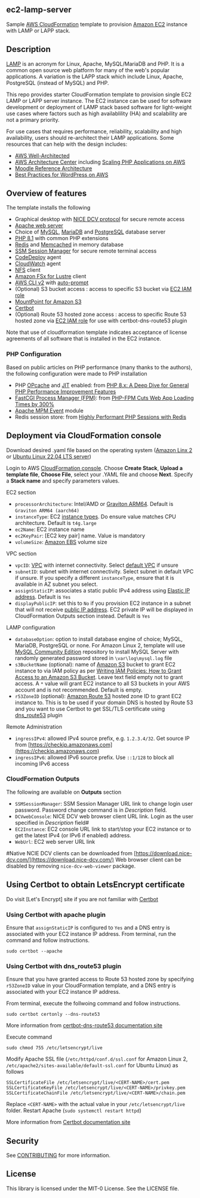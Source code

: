 ## ec2-lamp-server
Sample [AWS CloudFormation](https://aws.amazon.com/cloudformation/) template to provision [Amazon EC2](https://aws.amazon.com/ec2/) instance with LAMP or LAPP stack.

## Description
[LAMP](https://aws.amazon.com/what-is/lamp-stack/) is an acronym for Linux, Apache, MySQL/MariaDB and PHP. It is a common open source web platform for many of the web's popular applications.  A variation is the LAPP stack which include Linux, Apache, PostgreSQL (instead of MySQL) and PHP. 

This repo provides starter CloudFormation template to provision single EC2 LAMP or LAPP server instance. The EC2 instance can be used for software development or deployment of LAMP stack based software for light-weight use cases where factors such as high availablility (HA) and scalability are not a primary priority. 

For use cases that requires performance, reliability, scalability and high availability, users should re-architect their LAMP applications. Some resources that can help with the design includes:
- [AWS Well-Architected](https://aws.amazon.com/architecture/well-architected/)
- [AWS Architecture Center](https://aws.amazon.com/architecture) including [Scaling PHP Applications on AWS](https://d1.awsstatic.com/architecture-diagrams/ArchitectureDiagrams/scaling-PHP-applications-on-AWS-ra.pdf)
- [Moodle Reference Architecture](https://docs.aws.amazon.com/architecture-diagrams/latest/moodle-learning-management-system-on-aws/moodle-learning-management-system-on-aws.html)
- [Best Practices for WordPress on AWS](https://docs.aws.amazon.com/whitepapers/latest/best-practices-wordpress/reference-architecture.html)

## Overview of features
The template installs the following
- Graphical desktop with [NICE DCV protocol](https://aws.amazon.com/hpc/dcv/) for secure remote access
- [Apache web server](https://www.apache.org/)
- Choice of [MySQL](https://www.mysql.com/), [MariaDB](https://mariadb.org/) and [PostgreSQL](https://www.postgresql.org/) database server
- [PHP 8.1](https://www.php.net/releases/8.1/en.php) with common PHP extensions
- [Redis](https://redis.io/) and [Memcached](https://memcached.org/) in memory database
- [SSM Session Manager](https://docs.aws.amazon.com/systems-manager/latest/userguide/session-manager.html) for secure remote terminal access
- [CodeDeploy](https://aws.amazon.com/codedeploy/) agent
- [CloudWatch](https://aws.amazon.com/cloudwatch/) agent
- [NFS](https://aws.amazon.com/efs/) client
- [Amazon FSx for Lustre](https://aws.amazon.com/fsx/lustre/) client
- [AWS CLI v2](https://aws.amazon.com/blogs/developer/aws-cli-v2-is-now-generally-available/) with [auto-prompt](https://docs.aws.amazon.com/cli/latest/userguide/cli-usage-parameters-prompting.html)
- (Optional) S3 bucket access : access to specific S3 bucket via [EC2 IAM role](https://docs.aws.amazon.com/AWSEC2/latest/UserGuide/iam-roles-for-amazon-ec2.html)
- [MountPoint for Amazon S3](https://aws.amazon.com/blogs/aws/mountpoint-for-amazon-s3-generally-available-and-ready-for-production-workloads/) 
- [Certbot](https://certbot.eff.org/)
- (Optional) Route 53 hosted zone access : access to specific Route 53 hosted zone via [EC2 IAM role](https://docs.aws.amazon.com/AWSEC2/latest/UserGuide/iam-roles-for-amazon-ec2.html) for use with certbot-dns-route53 plugin

  
Note that use of cloudformation template indicates acceptance of license agreements of all software that is installed in the EC2 instance. 


### PHP Configuration
Based on public articles on PHP performance (many thanks to the authors), the following configuration were made to PHP installation

- PHP [OPcache](https://www.php.net/manual/en/book.opcache.php) and [JIT](https://php.watch/versions/8.0/JIT) enabled: from [PHP 8.x: A Deep Dive for General PHP Performance Improvement Features](https://accesto.com/blog/php-performance-improvement-features/)
- [FastCGI Process Manager (FPM)](https://www.php.net/manual/en/install.fpm.php): from [PHP-FPM Cuts Web App Loading Times by 300%](https://www.cloudways.com/blog/php-fpm-on-cloud/) 
- [Apache MPM Event](https://httpd.apache.org/docs/2.4/mod/event.html) module
- Redis session store: from [Highly Performant PHP Sessions with Redis](https://levelup.gitconnected.com/highly-performant-php-sessions-with-redis-b2dc17b4f4e4)

## Deployment via CloudFormation console
Download desired .yaml file based on the operating system ([Amazon Linx 2](https://aws.amazon.com/amazon-linux-2/) or [Ubuntu Linux 22.04 LTS server](https://releases.ubuntu.com/jammy/)) 

Login to AWS [CloudFormation console](https://console.aws.amazon.com/cloudformation/home#/stacks/create/template). Choose **Create Stack**, **Upload a template file**, **Choose File**, select your .YAML file and choose **Next**. Specify a **Stack name** and specify parameters values. 

EC2 section
- `processorArchitecture`: Intel/AMD or [Graviton ARM64](https://aws.amazon.com/ec2/graviton/). Default is `Graviton ARM64 (aarch64)`
- `instanceType`: EC2 [instance types](https://aws.amazon.com/ec2/instance-types/). Do ensure value matches CPU architecture. Default is `t4g.large`
- `ec2Name`: EC2 instance name 
- `ec2KeyPair`: [EC2 key pair] name. Value is mandatory
- `volumeSize`: [Amazon EBS](https://docs.aws.amazon.com/AWSEC2/latest/UserGuide/AmazonEBS.html) volume size

VPC section
- `vpcID`: [VPC](https://docs.aws.amazon.com/vpc/latest/userguide/what-is-amazon-vpc.html) with internet connectivity. Select [default VPC](https://docs.aws.amazon.com/vpc/latest/userguide/default-vpc.html) if unsure
- `subnetID`: subnet with internet connectivity. Select subnet in default VPC if unsure. If you specify a different `instanceType`, ensure that it is available in AZ subnet you select. 
- `assignStaticIP`: associates a static public IPv4 address using [Elastic IP address](https://docs.aws.amazon.com/AWSEC2/latest/UserGuide/elastic-ip-addresses-eip.html). Default is `Yes`
- `displayPublicIP`: set this to `No` if you provision EC2 instance in a subnet that will not receive [public IP address](https://docs.aws.amazon.com/AWSEC2/latest/UserGuide/using-instance-addressing.html#concepts-public-addresses). EC2 private IP will be displayed in CloudFormation Outputs section instead. Default is `Yes`

LAMP configuration
- `databaseOption`: option to install database engine of choice;  MySQL, MariaDB, PostgreSQL or none. For Amazon Linux 2, template will use [MySQL Community Edition](https://www.mysql.com/products/community/) repository to install MySQL Server with randomly generated password stored in `\var\log\mysql.log` file
- `s3BucketName` (optional): name of [Amazon S3](https://aws.amazon.com/s3/) bucket to grant EC2 instance to via IAM policy as per [Writing IAM Policies: How to Grant Access to an Amazon S3 Bucket](https://aws.amazon.com/blogs/security/writing-iam-policies-how-to-grant-access-to-an-amazon-s3-bucket/).  Leave text field empty not to grant access. A `*` value will grant EC2 instance to all S3 buckets in your AWS account and is not recommended. Default is empty.
- `r53ZoneID` (optional): [Amazon Route 53](https://aws.amazon.com/route53/) hosted zone ID to grant EC2 instance to. This is to be used if your domain DNS is hosted by Route 53 and you want to use Certbot to get SSL/TLS certificate using [dns_route53](https://certbot-dns-route53.readthedocs.io/) plugin

Remote Administration
- `ingressIPv4`: allowed IPv4 source prefix, e.g. `1.2.3.4/32`. Get source IP from [https://checkip.amazonaws.com](https://checkip.amazonaws.com)
- `ingressIPv6`: allowed IPv6 source prefix. Use `::1/128` to block all incoming IPv6 access


### CloudFormation Outputs
The following are available on **Outputs** section 
- `SSMSessionManager`: SSM Session Manager URL link to change login user password. Password change command is in *Description* field.
- `DCVwebConsole`: NICE DCV web browser client URL link. Login as the user specified in *Description* field# 
- `EC2Instance`: EC2 console URL link to start/stop your EC2 instance or to get the latest IPv4 (or IPv6 if enabled) address.
- `WebUrl`: EC2 web server URL link

#Native NCIE DCV clients can be downloaded from [https://download.nice-dcv.com/](https://download.nice-dcv.com/)
Web browser client can be disabled by removing `nice-dcv-web-viewer` package.


## Using Certbot to obtain LetsEncrypt certificate
Do visit [Let's Encrypt] site if you are not familiar with [Certbot](https://certbot.eff.org/)

### Using Certbot with apache plugin
Ensure that `assignStaticIP` is configured to `Yes` and a DNS entry is associated with your EC2 instance IP address.
From terminal, run the command and follow instructions.
```
sudo certbot --apache
```

### Using Certbot with dns_route53 plugin
Ensure that you have granted access to Route 53 hosted zone by specifying `r53ZoneID` value in your CloudFormation template, and a DNS entry is associated with your EC2 instance IP address.

From terminal, execute the follwoing command and follow instructions.  
```
sudo certbot certonly --dns-route53
```
More information from [certbot-dns-route53 documentation site](https://certbot-dns-route53.readthedocs.io)

Execute command
```
sudo chmod 755 /etc/letsencrypt/live
```

Modify Apache SSL file (`/etc/httpd/conf.d/ssl.conf` for Amazon Linux 2, `/etc/apache2/sites-available/default-ssl.conf` for Ubuntu Linux) as follows
```
SSLCertificateFile /etc/letsencrypt/live/<CERT-NAME>/cert.pem
SSLCertificateKeyFile /etc/letsencrypt/live/<CERT-NAME>/privkey.pem
SSLCertificateChainFile /etc/letsencrypt/live/<CERT-NAME>/chain.pem
```
Replace `<CERT-NAME>` with the actual value in your `/etc/letsencrypt/live` folder.
Restart Apache (`sudo systemctl restart httpd`)

More information from [Certbot documentation site](https://eff-certbot.readthedocs.io/en/stable/using.html#where-are-my-certificates)


## Security

See [CONTRIBUTING](CONTRIBUTING.md#security-issue-notifications) for more information.

## License

This library is licensed under the MIT-0 License. See the LICENSE file.

